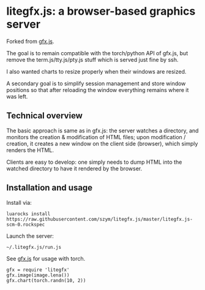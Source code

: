 # litegfx.js: a browser-based graphics server

Forked from [gfx.js](https://github.com/clementfarabet/gfx.js/).

The goal is to remain compatible with the torch/python API of gfx.js, but
remove the term.js/tty.js/pty.js stuff which is served just fine by ssh.

I also wanted charts to resize properly when their windows are resized.

A secondary goal is to simplify session management and store window positions
so that after reloading the window everything remains where it was left.

## Technical overview

The basic approach is same as in gfx.js:
the server watches a directory, and monitors the creation & modification of HTML files;
upon modification / creation, it creates a new window on the client side (browser), 
which simply renders the HTML. 

Clients are easy to develop: one simply needs to dump HTML into the watched
directory to have it rendered by the browser.

## Installation and usage

Install via:

    luarocks install https://raw.githubusercontent.com/szym/litegfx.js/master/litegfx.js-scm-0.rockspec

Launch the server:

    ~/.litegfx.js/run.js

See [gfx.js](https://github.com/clementfarabet/gfx.js/) for usage with torch.

    gfx = require 'litegfx'
    gfx.image(image.lena())
    gfx.chart(torch.randn(10, 2))

